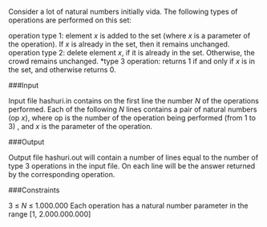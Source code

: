 Consider a lot of natural numbers initially vida. The following types of operations are performed on this set:

operation type 1: element $x$ is added to the set (where $x$ is a parameter of the operation). If $x$ is already in the set, then it remains unchanged. operation type 2: delete element $x$, if it is already in the set. Otherwise, the crowd remains unchanged. *type 3 operation: returns $1$ if and only if $x$ is in the set, and otherwise returns $0$.

###Input

Input file hashuri.in contains on the first line the number $N$ of the operations performed. Each of the following $N$ lines contains a pair of natural numbers $(\text{op}$ $x)$, where $\text{op}$ is the number of the operation being performed (from $1$ to $3$) , and $x$ is the parameter of the operation.

###Output

Output file hashuri.out will contain a number of lines equal to the number of type $3$ operations in the input file. On each line will be the answer returned by the corresponding operation.

###Constraints

$3$ $≤$ $N$ $≤$ $1.000.000$
Each operation has a natural number parameter in the range $[1,$ $2.000.000.000]$